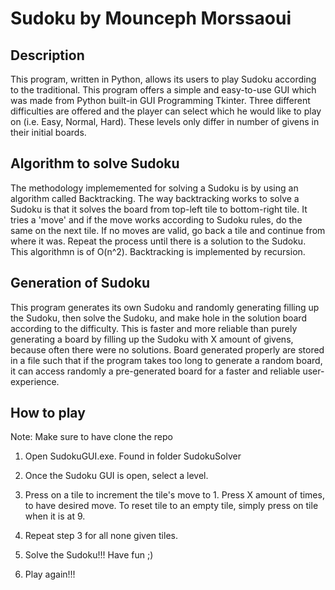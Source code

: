 # Sudoku by Mounceph Morssaoui
## Description
This program, written in Python, allows its users to play Sudoku according to the traditional. This program offers a simple and easy-to-use GUI which was made from Python built-in GUI Programming Tkinter. Three different difficulties are offered and the player can select which he would like to play on (i.e. Easy, Normal, Hard). These levels only differ in number of givens in their initial boards. 

## Algorithm to solve Sudoku
The methodology implememented for solving a Sudoku is by using an algorithm called Backtracking. The way backtracking works to solve a Sudoku is that it solves the board from top-left tile to bottom-right tile. It tries a 'move' and if the move works according to Sudoku rules, do the same on the next tile. If no moves are valid, go back a tile and continue from where it was. Repeat the process until there is a solution to the Sudoku. This algorithmn is of O(n^2). Backtracking is implemented by recursion.

## Generation of Sudoku
This program generates its own Sudoku and randomly generating filling up the Sudoku, then solve the Sudoku, and make hole in the solution board according to the difficulty. This is faster and more reliable than purely generating a board by filling up the Sudoku with X amount of givens, because often there were no solutions. Board generated properly are stored in a file such that if the program takes too long to generate a random board, it can access randomly a pre-generated board for a faster and reliable user-experience.

## How to play
Note: Make sure to have clone the repo

1. Open SudokuGUI.exe. Found in folder SudokuSolver
2. Once the Sudoku GUI is open, select a level.
3. Press on a tile to increment the tile's move to 1. Press X amount of times, to have desired move. To reset tile to an empty tile, simply press on tile when it is at 9.
  
4. Repeat step 3 for all none given tiles.
5. Solve the Sudoku!!! Have fun ;)
6. Play again!!!
